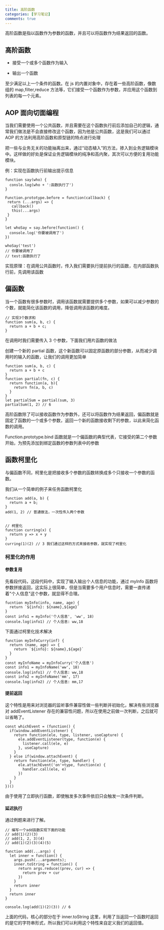 ```yaml
---
title: 高阶函数
categories: [学习笔记]
comments: true
---
```


高阶函数是指以函数作为参数的函数，并且可以将函数作为结果返回的函数。

## 高阶函数

- 接受一个或多个函数作为输入

- 输出一个函数

至少满足以上一个条件的函数。在 js 的内置对象中，存在着一些高阶函数，像数组的 map,filter,reduce 方法等，它们接受一个函数作为参数，并应用这个函数到列表的每一个元素。

## AOP 面向切面编程

当我们需要使用一个公共函数，并且需要在这个函数执行前后添加自己的逻辑，通常我们做法是不会直接修改这个函数，因为他是公共函数，这是我们可以通过 AOP 的方法利用高阶函数和原型链的特点进行处理

把一些与业务无关的功能抽离出来，通过“动态植入”的方法，掺入到业务逻辑模块中。这样做的好处是保证业务逻辑模块的纯净和高内聚，其次可以方便的复用功能模块。

例：实现在函数执行前输出提示信息

```
function say(who) {
  consle.log(who + ':函数执行了')
}

Function.prototype.before = function(callback) {
 return (...args) => {
   callback()
   this(...args)
 }
}

let whoSay = say.before(function() {
  console.log('你要被调用了')
})

whoSay('test')
// 你要被调用了
// test:函数执行了
```

实现原理：在调用公共函数时，传入我们需要执行提前执行的函数，在内部函数执行前，先调用该函数

## 偏函数

当一个函数有很多参数时，调用该函数就需要提供多个参数，如果可以减少参数的个数，就能简化该函数的调用，降低调用该函数的难度。

```
// 实现3个数求和
function sum(a, b, c) {
  return a + b + c;
}
```

在调用时我们需要传入 3 个参数，下面我们用片函数的做法

创建一个新的 partial 函数，这个新函数可以固定原函数的部分参数，从而减少调用时的输入的函数，让我们的调用更加简单

```
function sum(a, b, c) {
  return a + b + c
}
function partial(fn, c) {
  return function(a, b){
    return fn(a, b, c)
  }
}
let partialSum = partial(sum, 3)
partialSum(1, 2) // 6
```

高阶函数除了可以接收函数作为参数外，还可以将函数作为结果返回，偏函数就是固定了函数的一个或多个参数，返回一个新的函数接收剩下的参数，以此来简化函数的调用。

Function.prototype.bind 函数就是一个偏函数的典型代表，它接受的第二个参数开始，为预先添加到绑定函数的参数列表中的参数

## 函数柯里化

与偏函数不同，柯里化是把接收多个参数的函数转换成多个只接收一个参数的函数。

我们从一个简单的例子来任务函数柯里化

```
function add(a, b) {
  return a + b;
}
add(1, 2) // 普通做法，一次性传入两个参数


// 柯里化
function curring(x) {
  return y => x + y
}
curring(1)(2) // 3 我们通过这样的方式来接收参数，就实现了柯里化
```

### 柯里化的作用

#### 参数复用

先看段代码，这段代码中，实现了输入输出个人信息的功能，通过 myInfo 函数将参数拼接返回，这实际上很简单，但是当需要多个用户信息时，需要一直传递着"个人信息"这个参数，就显得不合理。

```
fucntion myInfo(info, name, age) {
  return `${info}: ${name},${age}`
}
const info1 = myInfo('个人信息', 'ww', 18)
console.log(info1) // 个人信息: ww,18
```

下面通过柯里化技术解决

```
function myInfoCurry(inf) {
  return (name, age) => {
    return `${info}: ${name},${age}`
  }
}
const myInfoName = myInfoCurry('个人信息')
const info1 = myInfoName('ww', 18)
console.log(info1) // 个人信息: ww,18
const info2 = myInfoName('mm', 17)
console.log(info2) // 个人信息: mm,17
```

#### 提前返回

这个特性是用来对浏览器的监听事件兼容性做一些判断并初始化，解决有些浏览器对 addEventListener 存在的兼容性问题，所以在使用之前做一次判断，之后就可以省略了。

```
const whichEvent = (function() {
  if(window.addEventListener) {
    return function(ele, type, listener, useCapture) {
      ele.addEventListener(type, function(e) {
        listener.call(ele, e)
      }, useCapture)
    }
  } else if(window.attachEvent) {
    return function(ele, type, handler) {
      ele.attachEvent('on'+type, function(e) {
        handler.call(ele, e)
      })
    }
  }
})()
```

由于使用了立即执行函数，即使触发多次事件依旧只会触发一次条件判断。

#### 延迟执行

通过例题来进行了解。

```
// 编写一个add函数实现下面的功能
// add(1)(2)(3)
// add(1, 2, 3)(4)
// add(1)(2)(3)(4)(5)

function add(...args) {
  let inner = function() {
    args.push(...arguments);
    inner.toString = function() {
      return args.reduce((prev, cur) => {
        return prev + cur
      })
    }
    return inner
  }
  return inner
}

console.log(add(1)(2)(3)) // 6
```

上面的代码，核心的部分在于 inner.toString 这里，利用了当返回一个函数时返回的是它的字符串形式，所以我们可以利用这个特性来自定义我们的返回值。
